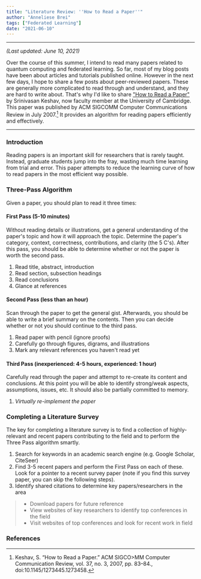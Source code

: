 ```yaml
---
title: "Literature Review: ''How to Read a Paper''"
author: "Anneliese Brei"
tags: ["Federated Learning"] 
date: "2021-06-10" 
---
```

-----------------------------
*(Last updated: June 10, 2021)*

Over the course of this summer, I intend to read many papers related to quantum computing and federated learning. So far, most of my blog posts have been about articles and tutorials published online. However in the next few days, I hope to share a few posts about peer-reviewed papers. These are generally more complicated to read through and understand, and they are hard to write about. That's why I'd like to share ["How to Read a Paper"](http://ccr.sigcomm.org/online/files/p83-keshavA.pdf) by Srinivasan Keshav, now faculty member at the University of Cambridge. This paper was published by ACM SIGCOMM Computer Communications Review in July 2007.[^1] It provides an algorithm for reading papers efficiently and effectively.

----------
### Introduction
Reading papers is an important skill for researchers that is rarely taught. Instead, graduate students jump into the fray, wasting much time learning from trial and error. This paper attempts to reduce the learning curve of how to read papers in the most efficient way possible.

### Three-Pass Algorithm
Given a paper, you should plan to read it three times:

#### First Pass (5-10 minutes)
Without reading details or illustrations, get a general understanding of the paper's topic and how it will approach the topic. Determine the paper's category, context, correctness, contributions, and clarity (the 5 C's). After this pass, you should be able to determine whether or not the paper is worth the second pass.

1. Read title, abstract, introduction
2. Read section, subsection headings
3. Read conclusions
4. Glance at references

#### Second Pass (less than an hour)
Scan through the paper to get the general gist. Afterwards, you should be able to write a brief summary on the contents. Then you can decide whether or not you should continue to the third pass.

1. Read paper with pencil (ignore proofs)
2. Carefully go through figures, digrams, and illustrations
3. Mark any relevant references you haven't read yet 

#### Third Pass (inexperienced: 4-5 hours, experienced: 1 hour)
Carefully read through the paper and attempt to re-create its content and conclusions. At this point you will be able to identify strong/weak aspects, assumptions, issues, etc. It should also be partially committed to memory. 

1. *Virtually re-implement the paper*

### Completing a Literature Survey
The key for completing a literature survey is to find a collection of highly-relevant and recent papers contributing to the field and to perform the Three Pass algorithm smartly.

1. Search for keywords in an academic search engine (e.g. Google Scholar, CiteSeer)
2. Find 3-5 recent papers and perform the First Pass on each of these. Look for a pointer to a recent survey paper (note if you find this survey paper, you can skip the following steps).
3. Identify shared citations to determine key papers/researchers in the area
>- Download papers for future reference
>- View websites of key researchers to identify top conferences in the field
>- Visit websites of top conferences and look for recent work in field


### References
[^1]: Keshav, S. “How to Read a Paper.” ACM SIGCO>MM Computer Communication Review, vol. 37, no. 3, 2007, pp. 83–84., doi:10.1145/1273445.1273458. 
